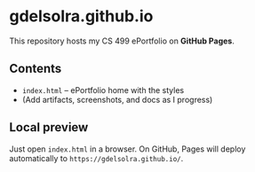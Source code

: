 # gdelsolra.github.io

This repository hosts my CS 499 ePortfolio on **GitHub Pages**.

## Contents
- `index.html` – ePortfolio home with the styles
- (Add artifacts, screenshots, and docs as I progress)

## Local preview
Just open `index.html` in a browser. On GitHub, Pages will deploy automatically to `https://gdelsolra.github.io/`.

